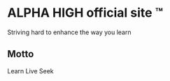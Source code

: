 # ALPHA HIGH official site ™

Striving hard to enhance the way you learn

## Motto

Learn Live Seek
